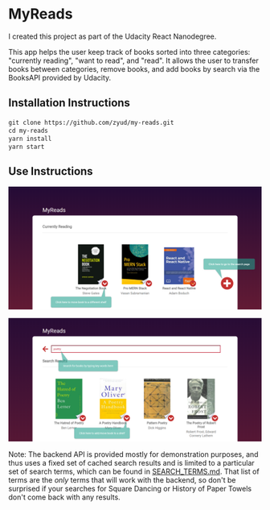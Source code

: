 # MyReads

I created this project as part of the Udacity React Nanodegree.

This app helps the user keep track of books sorted into three categories: "currently reading", "want to read", and "read". It allows the user to transfer books between categories, remove books, and add books by search via the BooksAPI provided by Udacity.

## Installation Instructions

```
git clone https://github.com/zyud/my-reads.git
cd my-reads
yarn install
yarn start
```

## Use Instructions

![Main page instructions](graphics-for-doc/main-page-instructions.png)

![Search page instructions](graphics-for-doc/search-page-instructions.png)

Note: The backend API is provided mostly for demonstration purposes, and thus uses a fixed set of cached search results and is limited to a particular set of search terms, which can be found in [SEARCH_TERMS.md](SEARCH_TERMS.md). That list of terms are the _only_ terms that will work with the backend, so don't be surprised if your searches for Square Dancing or History of Paper Towels don't come back with any results.
